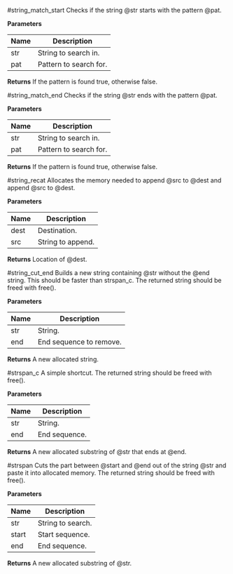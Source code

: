 #string_match_start
Checks if the string @str starts with
the pattern @pat.

**Parameters**

**Name** | **Description**
-------- | ---------------
str | String to search in.
pat | Pattern to search for.

**Returns**
If the pattern is found true, otherwise false.

#string_match_end
Checks if the string @str ends with
the pattern @pat.

**Parameters**

**Name** | **Description**
-------- | ---------------
str | String to search in.
pat | Pattern to search for.

**Returns**
If the pattern is found true, otherwise false.

#string_recat
Allocates the memory needed to append @src to @dest
and append @src to @dest.

**Parameters**

**Name** | **Description**
-------- | ---------------
dest | Destination.
src | String to append.

**Returns**
Location of @dest.

#string_cut_end
Builds a new string containing @str
without the @end string.
This should be faster than strspan_c.
The returned string should be freed with free().

**Parameters**

**Name** | **Description**
-------- | ---------------
str | String.
end | End sequence to remove.

**Returns**
A new allocated string.

#strspan_c
A simple shortcut.
The returned string should be freed with free().

**Parameters**

**Name** | **Description**
-------- | ---------------
str | String.
end | End sequence.

**Returns**
A new allocated substring of @str that ends at @end.

#strspan
Cuts the part between @start and @end out of
the string @str and paste it into allocated memory.
The returned string should be freed with free().

**Parameters**

**Name** | **Description**
-------- | ---------------
str | String to search.
start | Start sequence.
end | End sequence.

**Returns**
A new allocated substring of @str.
